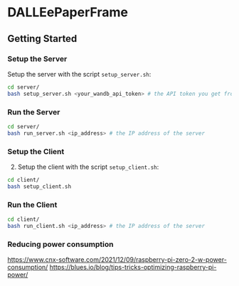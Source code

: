 # DALLEePaperFrame

## Getting Started
### Setup the Server

Setup the server with the script `setup_server.sh`:
```bash
cd server/
bash setup_server.sh <your_wandb_api_token> # the API token you get from https://wandb.com/authorize
```

### Run the Server
```bash
cd server/
bash run_server.sh <ip_address> # the IP address of the server
```

### Setup the Client
2. Setup the client with the script `setup_client.sh`:
```bash
cd client/
bash setup_client.sh 
```

### Run the Client
```bash
cd client/
bash run_client.sh <ip_address> # the IP address of the server
```

### Reducing power consumption
https://www.cnx-software.com/2021/12/09/raspberry-pi-zero-2-w-power-consumption/
https://blues.io/blog/tips-tricks-optimizing-raspberry-pi-power/